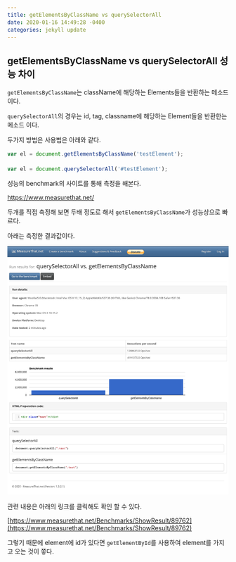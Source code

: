 ```yaml
---
title: getElementsByClassName vs querySelectorAll
date: 2020-01-16 14:49:28 -0400
categories: jekyll update
---
```


## getElementsByClassName vs querySelectorAll 성능 차이

`getElementsByClassName`는 className에 해당하는 Elements들을 반환하는 메소드 이다.

`querySelectorAll`의 경우는 id, tag, classname에 해당하는 Element들을 반환한는 메소드 이다.

두가지 방법은 사용법은 아래와 같다.

``` javascript
var el = document.getElementsByClassName('testElement');

var el = document.querySelectorAll('#testElement');
```

성능의 benchmark의 사이트를 통해 측정을 해본다.

https://www.measurethat.net/

두개를 직접 측정해 보면 두배 정도로 해서 `getElementsByClassName`가 성능상으로 빠르다.

아래는 측정한 결과값이다.

![getElementsByClassName vs querySelectorAll](https://raw.githubusercontent.com/r2fresh/r2fresh.github.io/master/_img/querySelectorAll_vs_getElementsByClassName.png)

관련 내용은 아래의 링크를 클릭해도 확인 할 수 있다.

[https://www.measurethat.net/Benchmarks/ShowResult/89762](https://www.measurethat.net/Benchmarks/ShowResult/89762)

그렇기 때문에 element에 id가 있다면 `getElementById`를 사용하여 element를 가지고 오는 것이 쫗다.

